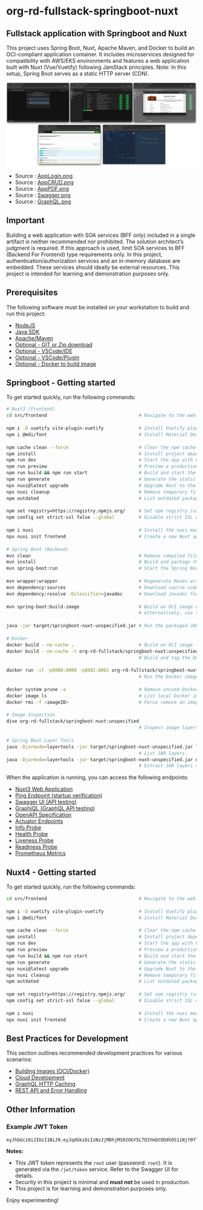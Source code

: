 # org-rd-fullstack-springboot-nuxt

## Fullstack application with Springboot and Nuxt

This project uses Spring Boot, Nuxt, Apache Maven, and Docker to build an OCI-compliant application container. It includes microservices designed for compatibility with AWS/EKS environments and features a web application built with Nuxt (Vue/Vuetify) following JamStack principles. Note: In this setup, Spring Boot serves as a static HTTP server (CDN).

![alt text](./doc/asserts/springboot-nuxt.png "Springboot-Nuxt")

* Source : [AppLogin.png](./doc/asserts/applogin.png)
* Source : [AppCRUD.png](./doc/asserts/appcrud.png)
* Source : [AppPDF.png](./doc/asserts/apppdf.png)
* Source : [Swagger.png](./doc/asserts/swagger.png)
* Source : [GraphQL.png](./doc/asserts/graphql.png)

## Important

Building a web application with SOA services (BFF only) included in a single artifact is neither recommended nor prohibited. The solution architect’s judgment is required. If this approach is used, limit SOA services to BFF (Backend For Frontend) type requirements only. In this project, authentication/authorization services and an in-memory database are embedded. These services should ideally be external resources. This project is intended for learning and demonstration purposes only.

## Prerequisites

The following software must be installed on your workstation to build and run this project:

* [NodeJS](https://nodejs.org/en)
* [Java SDK](https://www.oracle.com/java/technologies/downloads/)
* [Apache/Maven](https://maven.apache.org/download.cgi)
* [Optional - GIT or Zip download](https://git-scm.com/downloads)
* [Optional - VSCode/IDE](https://code.visualstudio.com/download)
* [Optional - VSCode/Plugin](https://marketplace.visualstudio.com/items?itemName=Vue.volar)
* [Optional - Docker to build image](https://www.docker.com/products/docker-desktop/)

## Springboot - Getting started

To get started quickly, run the following commands:

```bash
# Nuxt3 (Frontend)
cd src/frontend                                  # Navigate to the web application root.

npm i -D vuetify vite-plugin-vuetify             # Install Vuetify plugins for Nuxt.
npm i @mdi/font                                  # Install Material Design Icons font for Vuetify.

npm cache clean --force                          # Clear the npm cache.
npm install                                      # Install project dependencies.
npm run dev                                      # Start the app with hot reloading.
npm run preview                                  # Preview a production build locally.
npm run build && npm run start                   # Build and start the production version.
npm run generate                                 # Generate the static site.
npx nuxi@latest upgrade                          # Upgrade Nuxt to the latest version.
npx nuxi cleanup                                 # Remove temporary files and directories.
npm outdated                                     # List outdated packages.

npm set registry=https://registry.npmjs.org/     # Set npm registry (useful behind a proxy).
npm config set strict-ssl false --global         # Disable strict SSL checks (not recommended for production).

npm i nuxi                                       # Install the nuxi module (optional).
npx nuxi init frontend                           # Create a new Nuxt app in the "frontend" directory.

# Spring Boot (Backend)
mvn clean                                        # Remove compiled files and artifacts.
mvn install                                      # Build and package the application.
mvn spring-boot:run                              # Start the Spring Boot app.

mvn wrapper:wrapper                              # Regenerate Maven wrapper files.
mvn dependency:sources                           # Download source code for dependencies.
mvn dependency:resolve -Dclassifier=javadoc      # Download Javadoc for dependencies.

mvn spring-boot:build-image                      # Build an OCI image using Paketo Buildpack.
                                                 # Alternatively, use the Dockerfile for custom builds.

java -jar target/springboot-nuxt-unspecified.jar # Run the packaged JAR directly.

# Docker
docker build --no-cache .                        # Build an OCI image from the current directory.
docker build --no-cache -t org-rd-fullstack/springboot-nuxt:unspecified .
                                                 # Build and tag the Docker image.

docker run -it -p8080:8080 -p8081:8081 org-rd-fullstack/springboot-nuxt:unspecified
                                                 # Run the Docker image with port mappings.

docker system prune -a                           # Remove unused Docker data (use with caution).
docker image ls                                  # List local Docker images.
docker rmi -f <imageID>                          # Force remove an image by ID.

# Image Inspection
dive org-rd-fullstack/springboot-nuxt:unspecified
                                                 # Inspect image layers (see: https://github.com/wagoodman/dive).

# Spring Boot Layer Tools
java -Djarmode=layertools -jar target/springboot-nuxt-unspecified.jar list
                                                 # List JAR layers.
java -Djarmode=layertools -jar target/springboot-nuxt-unspecified.jar extract --destination target/tmp
                                                 # Extract JAR layers to a directory.
```

When the application is running, you can access the following endpoints:

* [Nuxt3 Web Application](http://localhost:8080/app)
* [Ping Endpoint (startup verification)](http://localhost:8080/jwt/ping)
* [Swagger UI (API testing)](http://localhost:8080/swagger-ui)
* [GraphiQL (GraphQL API testing)](http://localhost:8080/graphiql)
* [OpenAPI Specification](http://localhost:8080/v3/api-docs)
* [Actuator Endpoints](http://localhost:8081/actuator)
* [Info Probe](http://localhost:8081/actuator/info)
* [Health Probe](http://localhost:8081/actuator/health)
* [Liveness Probe](http://localhost:8081/actuator/health/liveness)
* [Readiness Probe](http://localhost:8081/actuator/health/readiness)
* [Prometheus Metrics](http://localhost:8081/actuator/prometheus)

## Nuxt4 - Getting started

To get started quickly, run the following commands:

```bash
cd src/frontend                                  # Navigate to the web application root.

npm i -D vuetify vite-plugin-vuetify             # Install Vuetify plugins for Nuxt.
npm i @mdi/font                                  # Install Material Design Icons font for Vuetify.

npm cache clean --force                          # Clear the npm cache.
npm install                                      # Install project dependencies.
npm run dev                                      # Start the app with hot reloading.
npm run preview                                  # Preview a production build locally.
npm run build && npm run start                   # Build and start the production version.
npm run generate                                 # Generate the static site.
npx nuxi@latest upgrade                          # Upgrade Nuxt to the latest version.
npx nuxi cleanup                                 # Remove temporary files and directories.
npm outdated                                     # List outdated packages.

npm set registry=https://registry.npmjs.org/     # Set npm registry (useful behind a proxy).
npm config set strict-ssl false --global         # Disable strict SSL checks (not recommended for production).

npm i nuxi                                       # Install the nuxi module (optional).
npx nuxi init frontend                           # Create a new Nuxt app in the "frontend" directory.
```

## Best Practices for Development

This section outlines recommended development practices for various scenarios:

* [Building Images (OCI/Docker)](./doc/ocidev.md)
* [Cloud Development](./doc/clouddev.md)
* [GraphQL HTTP Caching](./doc/graphqldev.md)
* [REST API and Error Handling](./doc/restdev.md)

## Other Information

### Example JWT Token

```code
eyJhbGciOiJIUzI1NiJ9.eyJqdGkiOiIzNzJjMDhjMS02OGY5LTQ3YmQtODdhOS1iNjY0YTIxZTZhMWMiLCJzdWIiOiJyb290IiwicmQucm9sZXMiOiJST0xFX1NFTEVDVCxST0xFX0lOU0VSVCxST0xFX1VQREFURSxST0xFX0RFTEVURSIsImlhdCI6MTcxODM4NjQ1NH0.AIS4YFJCUIIv0IzTxdDp3MqQXDyuhQBFSJnJmF6b06c
```

**Notes:**

* This JWT token represents the `root` user (password: `root`). It is generated via the `/jwt/token` service. Refer to the Swagger UI for details.
* Security in this project is minimal and **must not** be used in production.
* This project is for learning and demonstration purposes only.

Enjoy experimenting!
